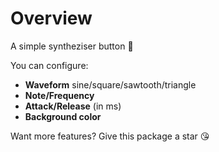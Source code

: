 # Overview

A simple syntheziser button 🎹

You can configure:

- **Waveform** sine/square/sawtooth/triangle
- **Note/Frequency**
- **Attack/Release** (in ms)
- **Background color**

Want more features? Give this package a star 😘
